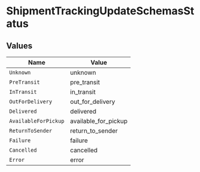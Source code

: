 # ShipmentTrackingUpdateSchemasStatus


## Values

| Name                 | Value                |
| -------------------- | -------------------- |
| `Unknown`            | unknown              |
| `PreTransit`         | pre_transit          |
| `InTransit`          | in_transit           |
| `OutForDelivery`     | out_for_delivery     |
| `Delivered`          | delivered            |
| `AvailableForPickup` | available_for_pickup |
| `ReturnToSender`     | return_to_sender     |
| `Failure`            | failure              |
| `Cancelled`          | cancelled            |
| `Error`              | error                |